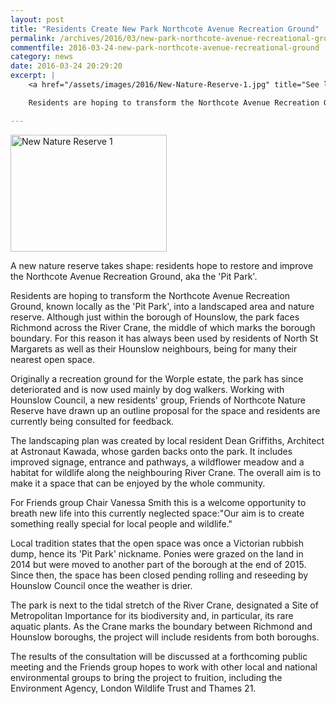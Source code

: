 ```yaml
---
layout: post
title: "Residents Create New Park Northcote Avenue Recreation Ground"
permalink: /archives/2016/03/new-park-northcote-avenue-recreational-ground.html
commentfile: 2016-03-24-new-park-northcote-avenue-recreational-ground
category: news
date: 2016-03-24 20:29:20
excerpt: |
    <a href="/assets/images/2016/New-Nature-Reserve-1.jpg" title="See larger version of - New Nature Reserve 1"><img src="/assets/images/2016/New-Nature-Reserve-1_thumb.jpg" width="150" height="112" alt="New Nature Reserve 1" class="photo right" /></a>

    Residents are hoping to transform the Northcote Avenue Recreation Ground, known locally as the 'Pit Park', into a landscaped area and nature reserve. Although just within the borough of Hounslow, the park faces Richmond across the River Crane, the middle of which marks the borough boundary. For this reason it has always been used by residents of North St Margarets as well as their Hounslow neighbours, being for many their nearest open space.

---
```


<a href="/assets/images/2016/New-Nature-Reserve-1.jpg" title="See larger version of - New Nature Reserve 1"><img src="/assets/images/2016/New-Nature-Reserve-1_thumb.jpg" width="250" height="187" alt="New Nature Reserve 1" class="photo right" /></a>

A new nature reserve takes shape: residents hope to restore and improve the Northcote Avenue Recreation Ground, aka the 'Pit Park'.

Residents are hoping to transform the Northcote Avenue Recreation Ground, known locally as the 'Pit Park', into a landscaped area and nature reserve. Although just within the borough of Hounslow, the park faces Richmond across the River Crane, the middle of which marks the borough boundary. For this reason it has always been used by residents of North St Margarets as well as their Hounslow neighbours, being for many their nearest open space.

Originally a recreation ground for the Worple estate, the park has since deteriorated and is now used mainly by dog walkers. Working with Hounslow Council, a new residents' group, Friends of Northcote Nature Reserve have drawn up an outline proposal for the space and residents are currently being consulted for feedback.

The landscaping plan was created by local resident Dean Griffiths, Architect at Astronaut Kawada, whose garden backs onto the park. It includes improved signage, entrance and pathways, a wildflower meadow and a habitat for wildlife along the neighbouring River Crane. The overall aim is to make it a space that can be enjoyed by the whole community.

For Friends group Chair Vanessa Smith this is a welcome opportunity to breath new life into this currently neglected space:"Our aim is to create something really special for local people and wildlife."

Local tradition states that the open space was once a Victorian rubbish dump, hence its 'Pit Park' nickname. Ponies were grazed on the land in 2014 but were moved to another part of the borough at the end of 2015. Since then, the space has been closed pending rolling and reseeding by Hounslow Council once the weather is drier.

The park is next to the tidal stretch of the River Crane, designated a Site of Metropolitan Importance for its biodiversity and, in particular, its rare aquatic plants. As the Crane marks the boundary between Richmond and Hounslow boroughs, the project will include residents from both boroughs.

The results of the consultation will be discussed at a forthcoming public meeting and the Friends group hopes to work with other local and national environmental groups to bring the project to fruition, including the Environment Agency, London Wildlife Trust and Thames 21.

